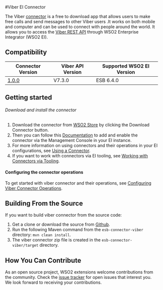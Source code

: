 #Viber EI Connector

The Viber [connector](https://docs.wso2.com/display/EI640/Working+with+Connectors) is a free to download app that allows users to make free calls and send messages to other Viber users .It works on both mobile and computer and can
be used to connect with people around the world.
It allows you to access the [Viber REST API](https://developers.viber.com/docs/api/rest-bot-api/) through WSO2 Enterprise Integrator (WSO2 EI).


## Compatibility

| Connector Version | Viber API Version | Supported WSO2 EI Version |
| ------------- | ------------- | ------------- |
| [1.0.0](https://github.com/wso2-extensions/esb-connector-viber/releases/tag/org.wso2.carbon.esb.connector.viber-1.0.0)  | V7.3.0| ESB 6.4.0 |

## Getting started

###### Download and install the connector

1. Download the connector from [WSO2 Store](https://store.wso2.com/store/assets/esbconnector/details/bb866487-cc0b-4bf6-a54c-06883dd50936) by clicking the Download Connector button.
2. Then you can follow this [Documentation](https://docs.wso2.com/display/EI640/Working+with+Connectors+via+the+Management+Console) to add and enable the connector via the Management Console in your EI instance.
3. For more information on using connectors and their operations in your EI configurations, see [Using a Connector](https://docs.wso2.com/display/EI640/Using+a+Connector).
4. If you want to work with connectors via EI tooling, see [Working with Connectors via Tooling](https://docs.wso2.com/display/EI640/Working+with+Connectors+via+Tooling).

#### Configuring the connector operations

To get started with viber connector and their operations, see [Configuring Viber Connector  Operations](docs/config.md).

## Building From the Source

If you want to build viber connector from the source code:

1. Get a clone or download the source from [Github](https://github.com/wso2-extensions/esb-connector-viber).
2. Run the following Maven command from the `esb-connector-viber` directory: `mvn clean install`.
3. The viber connector zip file is created in the `esb-connector-viber/target` directory.

## How You Can Contribute

As an open source project, WSO2 extensions welcome contributions from the community.
Check the [issue tracker](https://github.com/wso2-extensions/esb-connector-viber/issues) for open issues that interest you. We look forward to receiving your contributions.

